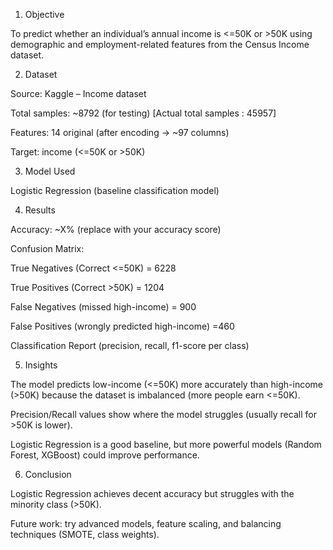 1. Objective

To predict whether an individual’s annual income is <=50K or >50K using demographic and employment-related features from the Census Income dataset.

2. Dataset

Source: Kaggle – Income dataset

Total samples: ~8792 (for testing)
[Actual total samples : 45957]

Features: 14 original (after encoding → ~97 columns)

Target: income (<=50K or >50K)

3. Model Used

Logistic Regression (baseline classification model)

4. Results

Accuracy: ~X% (replace with your accuracy score)

Confusion Matrix:

True Negatives (Correct <=50K) = 6228 

True Positives (Correct >50K) = 1204

False Negatives (missed high-income) = 900

False Positives (wrongly predicted high-income) =460

Classification Report (precision, recall, f1-score per class)

5. Insights

The model predicts low-income (<=50K) more accurately than high-income (>50K) because the dataset is imbalanced (more people earn <=50K).

Precision/Recall values show where the model struggles (usually recall for >50K is lower).

Logistic Regression is a good baseline, but more powerful models (Random Forest, XGBoost) could improve performance.

6. Conclusion

Logistic Regression achieves decent accuracy but struggles with the minority class (>50K).

Future work: try advanced models, feature scaling, and balancing techniques (SMOTE, class weights).

